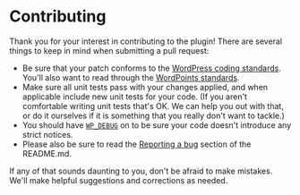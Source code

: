 Contributing
============

Thank you for your interest in contributing to the plugin! There are several things
to keep in mind when submitting a pull request:

* Be sure that your patch conforms to the [WordPress coding
 standards](http://make.wordpress.org/core/handbook/coding-standards/). You'll also
 want to read through the [WordPoints standards](/WordPoints/standards).
* Make sure all unit tests pass with your changes applied, and when applicable
 include new unit tests for your code. (If you aren't comfortable writing unit tests
 that's OK. We can help you out with that, or do it ourselves if it is something
 that you really don't want to tackle.)
* You should have [`WP_DEBUG`](http://codex.wordpress.org/WP_DEBUG) on to be sure
  your code doesn't introduce any strict notices.
* Please also be sure to read the [Reporting a bug](README.md#reporting-a-bug)
 section of the README.md.

If any of that sounds daunting to you, don't be afraid to make mistakes. We'll make
helpful suggestions and corrections as needed.

